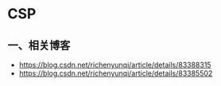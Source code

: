 # CSP

## 一、相关博客

*  https://blog.csdn.net/richenyunqi/article/details/83388315 
*  https://blog.csdn.net/richenyunqi/article/details/83385502 